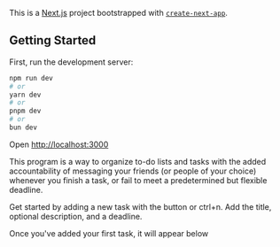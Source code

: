 This is a [Next.js](https://nextjs.org) project bootstrapped with [`create-next-app`](https://nextjs.org/docs/app/api-reference/cli/create-next-app).

## Getting Started

First, run the development server:

```bash
npm run dev
# or
yarn dev
# or
pnpm dev
# or
bun dev
```

Open [http://localhost:3000](http://localhost:3000)


This program is a way to organize to-do lists and tasks with the added accountability of messaging your friends (or people of your choice) whenever you finish a task, or fail to meet a predetermined but flexible deadline.

Get started by adding a new task with the button or ctrl+n. Add the title, optional description, and a deadline. 

Once you've added your first task, it will appear below 




